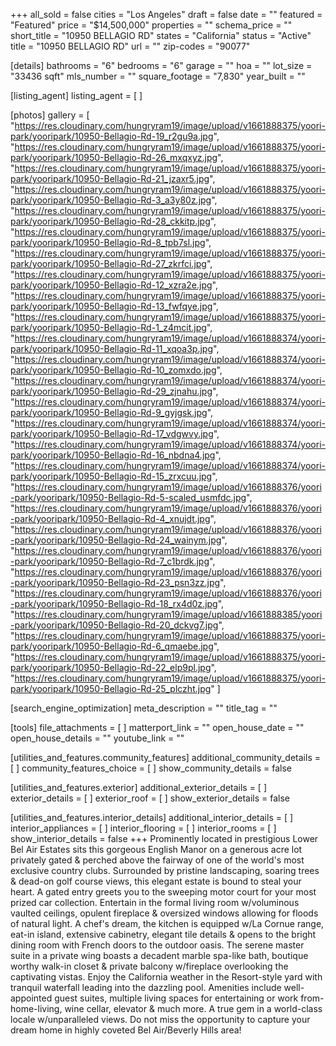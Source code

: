 +++
all_sold = false
cities = "Los Angeles"
draft = false
date = ""
featured = "Featured"
price = "$14,500,000"
properties = ""
schema_price = ""
short_title = "10950 BELLAGIO RD"
states = "California"
status = "Active"
title = "10950 BELLAGIO RD"
url = ""
zip-codes = "90077"

[details]
bathrooms = "6"
bedrooms = "6"
garage = ""
hoa = ""
lot_size = "33436 sqft"
mls_number = ""
square_footage = "7,830"
year_built = ""

[listing_agent]
listing_agent = [ ]

[photos]
gallery = [
  "https://res.cloudinary.com/hungryram19/image/upload/v1661888375/yoori-park/yooripark/10950-Bellagio-Rd-19_r2gu9a.jpg",
  "https://res.cloudinary.com/hungryram19/image/upload/v1661888375/yoori-park/yooripark/10950-Bellagio-Rd-26_mxqxyz.jpg",
  "https://res.cloudinary.com/hungryram19/image/upload/v1661888375/yoori-park/yooripark/10950-Bellagio-Rd-21_jzaxr5.jpg",
  "https://res.cloudinary.com/hungryram19/image/upload/v1661888375/yoori-park/yooripark/10950-Bellagio-Rd-3_a3y80z.jpg",
  "https://res.cloudinary.com/hungryram19/image/upload/v1661888375/yoori-park/yooripark/10950-Bellagio-Rd-28_ckkitp.jpg",
  "https://res.cloudinary.com/hungryram19/image/upload/v1661888375/yoori-park/yooripark/10950-Bellagio-Rd-8_tpb7sl.jpg",
  "https://res.cloudinary.com/hungryram19/image/upload/v1661888375/yoori-park/yooripark/10950-Bellagio-Rd-27_zkrfci.jpg",
  "https://res.cloudinary.com/hungryram19/image/upload/v1661888375/yoori-park/yooripark/10950-Bellagio-Rd-12_xzra2e.jpg",
  "https://res.cloudinary.com/hungryram19/image/upload/v1661888375/yoori-park/yooripark/10950-Bellagio-Rd-13_fwfqye.jpg",
  "https://res.cloudinary.com/hungryram19/image/upload/v1661888375/yoori-park/yooripark/10950-Bellagio-Rd-1_z4mcit.jpg",
  "https://res.cloudinary.com/hungryram19/image/upload/v1661888374/yoori-park/yooripark/10950-Bellagio-Rd-11_xqoa3p.jpg",
  "https://res.cloudinary.com/hungryram19/image/upload/v1661888374/yoori-park/yooripark/10950-Bellagio-Rd-10_zomxdo.jpg",
  "https://res.cloudinary.com/hungryram19/image/upload/v1661888374/yoori-park/yooripark/10950-Bellagio-Rd-29_zjnahu.jpg",
  "https://res.cloudinary.com/hungryram19/image/upload/v1661888374/yoori-park/yooripark/10950-Bellagio-Rd-9_gyjgsk.jpg",
  "https://res.cloudinary.com/hungryram19/image/upload/v1661888374/yoori-park/yooripark/10950-Bellagio-Rd-17_vdgwvy.jpg",
  "https://res.cloudinary.com/hungryram19/image/upload/v1661888374/yoori-park/yooripark/10950-Bellagio-Rd-16_nbdna4.jpg",
  "https://res.cloudinary.com/hungryram19/image/upload/v1661888374/yoori-park/yooripark/10950-Bellagio-Rd-15_zrxcuu.jpg",
  "https://res.cloudinary.com/hungryram19/image/upload/v1661888376/yoori-park/yooripark/10950-Bellagio-Rd-5-scaled_usmfdc.jpg",
  "https://res.cloudinary.com/hungryram19/image/upload/v1661888376/yoori-park/yooripark/10950-Bellagio-Rd-4_xnujdt.jpg",
  "https://res.cloudinary.com/hungryram19/image/upload/v1661888376/yoori-park/yooripark/10950-Bellagio-Rd-24_wainym.jpg",
  "https://res.cloudinary.com/hungryram19/image/upload/v1661888376/yoori-park/yooripark/10950-Bellagio-Rd-7_c1brdk.jpg",
  "https://res.cloudinary.com/hungryram19/image/upload/v1661888376/yoori-park/yooripark/10950-Bellagio-Rd-23_psn3zz.jpg",
  "https://res.cloudinary.com/hungryram19/image/upload/v1661888376/yoori-park/yooripark/10950-Bellagio-Rd-18_rx4d0z.jpg",
  "https://res.cloudinary.com/hungryram19/image/upload/v1661888385/yoori-park/yooripark/10950-Bellagio-Rd-20_dckvg7.jpg",
  "https://res.cloudinary.com/hungryram19/image/upload/v1661888375/yoori-park/yooripark/10950-Bellagio-Rd-6_qmaebe.jpg",
  "https://res.cloudinary.com/hungryram19/image/upload/v1661888375/yoori-park/yooripark/10950-Bellagio-Rd-22_elp9pl.jpg",
  "https://res.cloudinary.com/hungryram19/image/upload/v1661888375/yoori-park/yooripark/10950-Bellagio-Rd-25_plczht.jpg"
]

[search_engine_optimization]
meta_description = ""
title_tag = ""

[tools]
file_attachments = [ ]
matterport_link = ""
open_house_date = ""
open_house_details = ""
youtube_link = ""

[utilities_and_features.community_features]
additional_community_details = [ ]
community_features_choice = [ ]
show_community_details = false

[utilities_and_features.exterior]
additional_exterior_details = [ ]
exterior_details = [ ]
exterior_roof = [ ]
show_exterior_details = false

[utilities_and_features.interior_details]
additional_interior_details = [ ]
interior_appliances = [ ]
interior_flooring = [ ]
interior_rooms = [ ]
show_interior_details = false
+++
Prominently located in prestigious Lower Bel Air Estates sits this gorgeous English Manor on a generous acre lot privately gated & perched above the fairway of one of the world's most exclusive country clubs. Surrounded by pristine landscaping, soaring trees & dead-on golf course views, this elegant estate is bound to steal your heart. A gated entry greets you to the sweeping motor court for your most prized car collection. Entertain in the formal living room w/voluminous vaulted ceilings, opulent fireplace & oversized windows allowing for floods of natural light. A chef's dream, the kitchen is equipped w/La Cornue range, eat-in island, extensive cabinetry, elegant tile details & opens to the bright dining room with French doors to the outdoor oasis. The serene master suite in a private wing boasts a decadent marble spa-like bath, boutique worthy walk-in closet & private balcony w/fireplace overlooking the captivating vistas. Enjoy the California weather in the Resort-style yard with tranquil waterfall leading into the dazzling pool. Amenities include well-appointed guest suites, multiple living spaces for entertaining or work from-home-living, wine cellar, elevator & much more. A true gem in a world-class locale w/unparalleled views. Do not miss the opportunity to capture your dream home in highly coveted Bel Air/Beverly Hills area!
